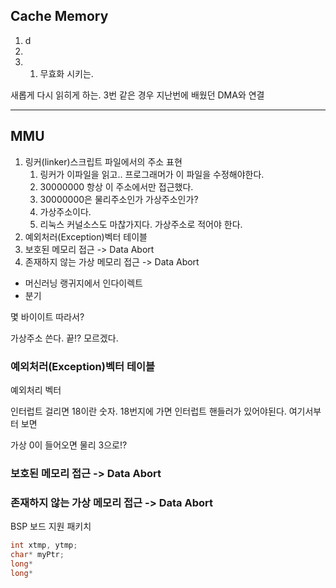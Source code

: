 ## Cache Memory

1. d
2. 
3. 
   1. 무효화 시키는.

새롭게 다시 읽히게 하는. 3번 같은 경우 지난번에 배웠던 DMA와 연결

---
## MMU

1. 링커(linker)스크립트 파일에서의 주소 표현
   1. 링커가 이파일을 읽고.. 프로그래머가 이 파일을 수정해야한다. 
   2. 30000000 항상 이 주소에서만 접근했다. 
   3. 30000000은 물리주소인가 가상주소인가?
   4. 가상주소이다. 
   5. 리눅스 커널소스도 마찮가지다. 가상주소로 적어야 한다.
2. 예외처러(Exception)벡터 테이블
3. 보호된 메모리 접근 -> Data Abort
4. 존재하지 않는 가상 메모리 접근 -> Data Abort


* 머신러닝 랭귀지에서 인다이렉트 
* 분기

몇 바이이트 따라서? 

가상주소 쓴다. 끝!?  모르겠다. 

### 예외처러(Exception)벡터 테이블

예외처리 벡터


인터럽트 걸리면 18이란 숫자. 18번지에 가면 인터럽트 핸들러가 있어야된다. 여기서부터 보면 

가상 0이 들어오면 물리 3으로!?

### 보호된 메모리 접근 -> Data Abort







### 존재하지 않는 가상 메모리 접근 -> Data Abort







BSP 보드 지원 패키치


```c
int xtmp, ytmp;
char* myPtr;
long* 
long* 
```